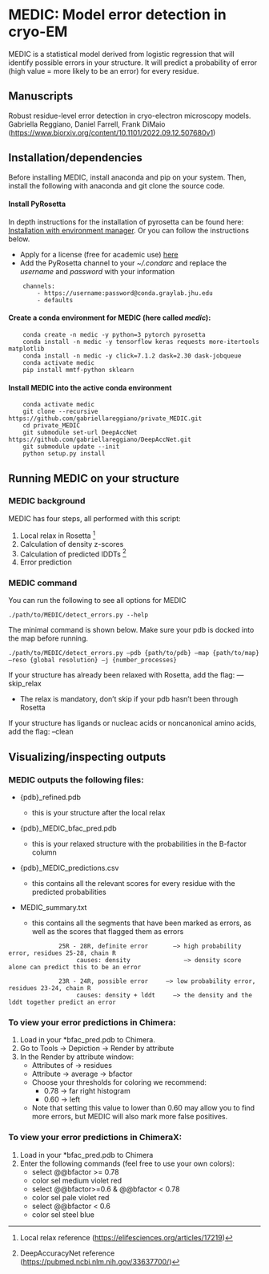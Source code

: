 # MEDIC: Model error detection in cryo-EM

MEDIC is a statistical model derived from logistic regression that will identify possible errors in your structure. It will predict a probability of error (high value = more likely to be an error) for every residue.

## Manuscripts

Robust residue-level error detection in cryo-electron microscopy models. Gabriella Reggiano, Daniel Farrell, Frank DiMaio (https://www.biorxiv.org/content/10.1101/2022.09.12.507680v1)

## Installation/dependencies

Before installing MEDIC, install anaconda and pip on your system.
Then, install the following with anaconda and git clone the source code.

#### Install PyRosetta
In depth instructions for the installation of pyrosetta can be found here: [Installation with environment manager](https://www.pyrosetta.org/downloads#h.6vttn15ac69d).
Or you can follow the instructions below.

- Apply  for a license (free for academic use) [here](https://els2.comotion.uw.edu/product/rosetta)
- Add the PyRosetta channel to your *~/.condarc* and replace the *username* and *password* with your information
```
    channels:
        - https://username:password@conda.graylab.jhu.edu
        - defaults
```

#### Create a conda environment for MEDIC (here called *medic*):

```
    conda create -n medic -y python=3 pytorch pyrosetta
    conda install -n medic -y tensorflow keras requests more-itertools matplotlib
    conda install -n medic -y click=7.1.2 dask=2.30 dask-jobqueue
    conda activate medic
    pip install mmtf-python sklearn
```

#### Install MEDIC into the active conda environment
```
    conda activate medic
    git clone --recursive https://github.com/gabriellareggiano/private_MEDIC.git
    cd private_MEDIC
    git submodule set-url DeepAccNet https://github.com/gabriellareggiano/DeepAccNet.git
    git submodule update --init
    python setup.py install
```


## Running MEDIC on your structure
### MEDIC background

MEDIC has four steps, all performed with this script:
1. Local relax in Rosetta [^1]
2. Calculation of density z-scores
3. Calculation of predicted lDDTs [^2]
4. Error prediction

### MEDIC command

You can run the following to see all options for MEDIC
```
./path/to/MEDIC/detect_errors.py --help
```

The minimal command is shown below. Make sure your pdb is docked into the map before running.
```
./path/to/MEDIC/detect_errors.py –pdb {path/to/pdb} –map {path/to/map} –reso {global resolution} –j {number_processes}
```
If your structure has already been relaxed with Rosetta, add the flag: —skip_relax
  - The relax is mandatory, don’t skip if your pdb hasn’t been through Rosetta

If your structure has ligands or nucleac acids or noncanonical amino acids, add the flag:  –clean 

## Visualizing/inspecting outputs

### MEDIC outputs the following files:

- {pdb}_refined.pdb
  - this is your structure after the local relax

- {pdb}_MEDIC_bfac_pred.pdb
  - this is your relaxed structure with the probabilities in the B-factor column

- {pdb}_MEDIC_predictions.csv
  - this contains all the relevant scores for every residue with the predicted probabilities

- MEDIC_summary.txt
  - this contains all the segments that have been marked as errors, as well as the scores that flagged them as errors
```
              25R - 28R, definite error       —> high probability error, residues 25-28, chain R
                   causes: density               —> density score alone can predict this to be an error

              23R - 24R, possible error     —> low probability error, residues 23-24, chain R
                   causes: density + lddt     —> the density and the lddt together predict an error
```

### To view your error predictions in Chimera:

1. Load in your *bfac_pred.pdb to Chimera. 
2. Go to Tools -> Depiction -> Render by attribute
3. In the Render by attribute window:
   - Attributes of -> residues
   - Attribute -> average -> bfactor
   - Choose your thresholds for coloring we recommend:
     - 0.78 -> far right histogram
     - 0.60 -> left
   - Note that setting this value to lower than 0.60 may allow you to find more errors, but MEDIC will also mark more false positives.


### To view your error predictions in ChimeraX:

1. Load in your *bfac_pred.pdb to Chimera
2. Enter the following commands (feel free to use your own colors):
   - select @@bfactor >= 0.78
   - color sel medium violet red
   - select @@bfactor>=0.6 & @@bfactor < 0.78
   - color sel pale violet red
   - select @@bfactor < 0.6
   - color sel steel blue


[^1]: Local relax reference (https://elifesciences.org/articles/17219)
[^2]: DeepAccuracyNet reference (https://pubmed.ncbi.nlm.nih.gov/33637700/)
